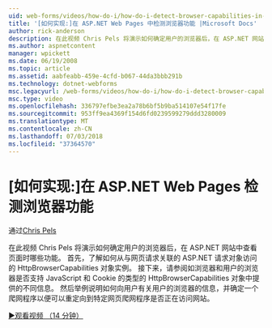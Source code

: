 ```yaml
---
uid: web-forms/videos/how-do-i/how-do-i-detect-browser-capabilities-in-aspnet-web-pages
title: '[如何实现:]在 ASP.NET Web Pages 中检测浏览器功能 |Microsoft Docs'
author: rick-anderson
description: 在此视频 Chris Pels 将演示如何确定用户的浏览器后，在 ASP.NET 网站中查看页面时哪些功能。 首先，了解如何 acc....
ms.author: aspnetcontent
manager: wpickett
ms.date: 06/19/2008
ms.topic: article
ms.assetid: aabfeabb-459e-4cfd-b067-44da3bbb291b
ms.technology: dotnet-webforms
msc.legacyurl: /web-forms/videos/how-do-i/how-do-i-detect-browser-capabilities-in-aspnet-web-pages
msc.type: video
ms.openlocfilehash: 336797efbe3ea2a78b6bf5b9ba514107e54f17fe
ms.sourcegitcommit: 953ff9ea4369f154d6fd0239599279ddd3280009
ms.translationtype: MT
ms.contentlocale: zh-CN
ms.lasthandoff: 07/03/2018
ms.locfileid: "37364570"
---
```

<a name="how-do-i-detect-browser-capabilities-in-aspnet-web-pages"></a>[如何实现:]在 ASP.NET Web Pages 检测浏览器功能
====================
通过[Chris Pels](https://twitter.com/chrispels)

在此视频 Chris Pels 将演示如何确定用户的浏览器后，在 ASP.NET 网站中查看页面时哪些功能。 首先，了解如何从与网页请求关联的 ASP.NET 请求对象访问的 HttpBrowserCapabilities 对象实例。 接下来，请参阅如浏览器和用户的浏览器是否支持 JavaScript 和 Cookie 的类型的 HttpBrowserCapabilities 对象中提供的不同信息。 然后举例说明如何向用户有关用户的浏览器的信息，并确定一个爬网程序以便可以重定向到特定网页爬网程序是否正在访问网站。

[&#9654;观看视频 （14 分钟）](https://channel9.msdn.com/Blogs/ASP-NET-Site-Videos/how-do-i-detect-browser-capabilities-in-aspnet-web-pages)
